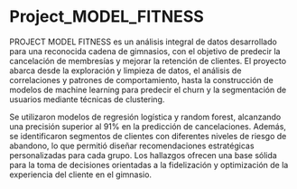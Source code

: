 # Project_MODEL_FITNESS

PROJECT MODEL FITNESS es un análisis integral de datos desarrollado para una reconocida cadena de gimnasios, con el objetivo de predecir la cancelación de membresías y mejorar la retención de clientes. El proyecto abarca desde la exploración y limpieza de datos, el análisis de correlaciones y patrones de comportamiento, hasta la construcción de modelos de machine learning para predecir el churn y la segmentación de usuarios mediante técnicas de clustering.

Se utilizaron modelos de regresión logística y random forest, alcanzando una precisión superior al 91% en la predicción de cancelaciones. Además, se identificaron segmentos de clientes con diferentes niveles de riesgo de abandono, lo que permitió diseñar recomendaciones estratégicas personalizadas para cada grupo. Los hallazgos ofrecen una base sólida para la toma de decisiones orientadas a la fidelización y optimización de la experiencia del cliente en el gimnasio.
